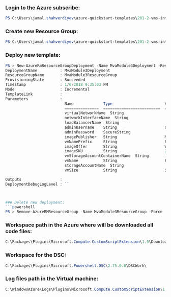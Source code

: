 ### Login to the Azure subscribe:
```powershell
PS C:\Users\jamal.shahverdiyev\azure-quickstart-templates\201-2-vms-internal-load-balancer> Import-AzureRmContext -path (Get-ChildItem .\AvanadeCredentials.json).FullName
```

### Create new Resource Group:
```powershell
PS C:\Users\jamal.shahverdiyev\azure-quickstart-templates\201-2-vms-internal-load-balancer> New-AzureRmResourceGroup -Name MvaModule3ResourceGroup -Location "westeurope"
```

### Deploy new template:
```powershell
PS > New-AzureRmResourceGroupDeployment -Name MvaModule3Deployment -ResourceGroupName MvaModule3ResourceGroup -TemplateFile ".\azuredeploy.json" -TemplateParameterFile ".\azuredeploy.parameters.json"
DeploymentName          : MvaModule3Deployment
ResourceGroupName       : MvaModule3ResourceGroup
ProvisioningState       : Succeeded
Timestamp               : 1/6/2018 9:35:03 PM
Mode                    : Incremental
TemplateLink            :
Parameters              :
                          Name             Type                       Value
                          ===============  =========================  ==========
                          virtualNetworkName  String                     ContosoVnet
                          networkInterfaceName  String                     Contoso-Nic-BE
                          loadBalancerName  String                     contosoILB
                          adminUsername    String                     admin123
                          adminPassword    SecureString
                          imagePublisher   String                     MicrosoftWindowsServer
                          vmNamePrefix     String                     BackendVM
                          imageOffer       String                     WindowsServer
                          imageSKU         String                     2012-R2-Datacenter
                          vmStorageAccountContainerName  String                     vhds
                          vmName           String                     BackendVM
                          storageAccountName  String                     qashqaldaq
                          vmSize           String                     Standard_D1

Outputs                 :
DeploymentDebugLogLevel : ``



### Delete new deployment:
```powershell
PS > Remove-AzureRMResourceGroup -Name MvaModule3ResourceGroup -Force
```

### Workspace path in the Azure where will be downloaded all code files:
```powershell
C:\Packages\Plugins\Microsoft.Compute.CustomScriptExtension\1.9\Downloads\0\Scripts
```

### Workspace for the DSC:
```powershell
C:\Packages\Plugins\Microsoft.Powershell.DSC\2.75.0.0\DSCWork\
```

### Log files path in the Virtual machine:
```powershell
C:\WindowsAzure\Logs\Plugins\Microsoft.Compute.CustomScriptExtension\1.9
```
